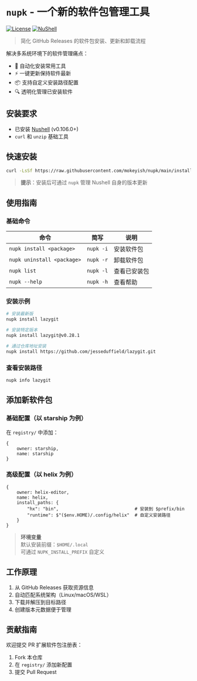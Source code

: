 # `nupk` - 一个新的软件包管理工具

[![License](https://img.shields.io/badge/license-MIT-blue.svg)](https://github.com/mokeyish/nupk/blob/main/LICENSE)
[![NuShell](https://img.shields.io/badge/Powered%20by-NuShell-green.svg)](https://www.nushell.sh)

> 简化 GitHub Releases 的软件包安装、更新和卸载流程

解决多系统环境下的软件管理痛点：
- 🚀 自动化安装常用工具
- ⚡ 一键更新保持软件最新
- 📦 支持自定义安装路径配置
- 🔍 透明化管理已安装软件

## 安装要求

- 已安装 [Nushell](https://www.nushell.sh) (v0.106.0+)
- `curl` 和 `unzip` 基础工具

## 快速安装

```bash
curl -LsSf https://raw.githubusercontent.com/mokeyish/nupk/main/install.sh | sh
```

> **提示**：安装后可通过 `nupk` 管理 Nushell 自身的版本更新

## 使用指南

### 基础命令

| 命令 | 简写 | 说明 |
|------|------|------|
| `nupk install <package>` | `nupk -i` | 安装软件包 |
| `nupk uninstall <package>` | `nupk -r` | 卸载软件包 |
| `nupk list` | `nupk -l` | 查看已安装包 |
| `nupk --help` | `nupk -h` | 查看帮助 |

### 安装示例

```bash
# 安装最新版
nupk install lazygit

# 安装特定版本
nupk install lazygit@v0.28.1

# 通过仓库地址安装
nupk install https://github.com/jesseduffield/lazygit.git
```

### 查看安装路径
```bash
nupk info lazygit
```

## 添加新软件包

### 基础配置（以 starship 为例）
在 `registry/` 中添加：
```nu
{
    owner: starship,
    name: starship
}
```

### 高级配置（以 helix 为例）
```nu
{
    owner: helix-editor,
    name: helix,
    install_paths: {
        "hx": "bin",                             # 安装到 $prefix/bin
        "runtime": $"($env.HOME)/.config/helix"  # 自定义安装路径
    }
}
```

> **环境变量**  
> 默认安装前缀：`$HOME/.local`  
> 可通过 `NUPK_INSTALL_PREFIX` 自定义

## 工作原理
1. 从 GitHub Releases 获取资源信息
2. 自动匹配系统架构（Linux/macOS/WSL）
3. 下载并解压到目标路径
4. 创建版本元数据便于管理

## 贡献指南
欢迎提交 PR 扩展软件包注册表：
1. Fork 本仓库
2. 在 `registry/` 添加新配置
3. 提交 Pull Request
